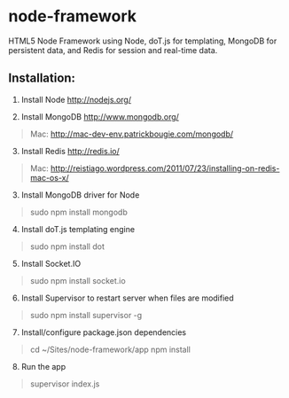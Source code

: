 node-framework
===

HTML5 Node Framework using Node, doT.js for templating, MongoDB for persistent data, and Redis for session and real-time data.

Installation:
---

1. Install Node http://nodejs.org/

2. Install MongoDB http://www.mongodb.org/
> Mac: http://mac-dev-env.patrickbougie.com/mongodb/

3. Install Redis http://redis.io/
> Mac: http://reistiago.wordpress.com/2011/07/23/installing-on-redis-mac-os-x/

3. Install MongoDB driver for Node
> sudo npm install mongodb

4. Install doT.js templating engine
> sudo npm install dot

5. Install Socket.IO
> sudo npm install socket.io

6. Install Supervisor to restart server when files are modified
> sudo npm install supervisor -g

7. Install/configure package.json dependencies
> cd ~/Sites/node-framework/app
> npm install

8. Run the app
> supervisor index.js
